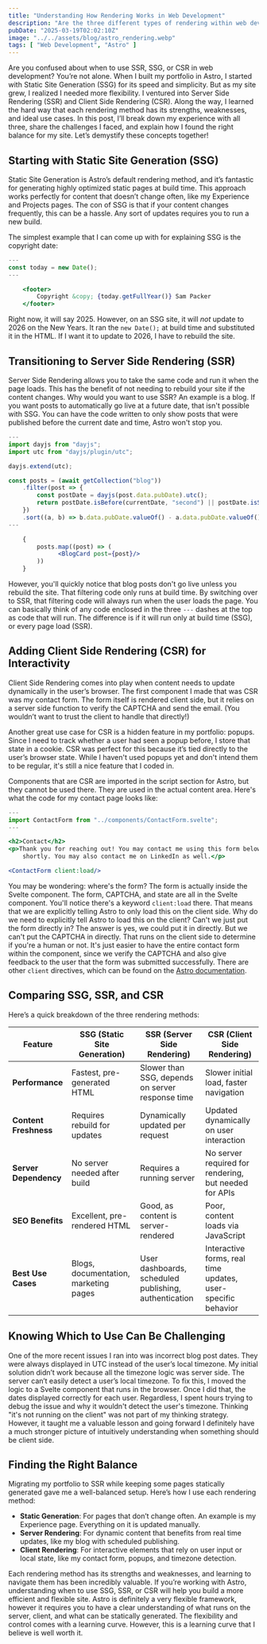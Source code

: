 ```yaml
---
title: "Understanding How Rendering Works in Web Development"
description: "Are the three different types of rendering within web development confusing you? Read this post to demystify this crucial knowledge."
pubDate: "2025-03-19T02:02:10Z"
image: "../../assets/blog/astro_rendering.webp"
tags: [ "Web Development", "Astro" ]
---
```


Are you confused about when to use SSR, SSG, or CSR in web development? You’re not alone. When I built my portfolio
in Astro, I started with Static Site Generation (SSG) for its speed and simplicity. But as my site grew, I realized I
needed more flexibility. I ventured into Server Side Rendering (SSR) and Client Side Rendering (CSR). Along the way, I
learned the hard way that each rendering method has its strengths, weaknesses, and ideal use cases. In this post, I’ll
break down my experience with all three, share the challenges I faced, and explain how I found the right balance for my
site. Let’s demystify these concepts together!

## Starting with Static Site Generation (SSG)

Static Site Generation is Astro’s default rendering method, and it’s fantastic for generating highly optimized static
pages at build time. This approach works perfectly for content that doesn’t change often, like my Experience and
Projects pages. The con of SSG is that if your content changes frequently, this can be a hassle. Any sort of updates
requires you to run a new build.

The simplest example that I can come up with for explaining SSG is the copyright date:

```jsx
---
const today = new Date();
---

    <footer>
        Copyright &copy; {today.getFullYear()} Sam Packer
    </footer>
```

Right now, it will say 2025. However, on an SSG site, it will *not* update to 2026 on the New Years. It ran the
`new Date();` at build time and substituted it in the HTML. If I want it to update to 2026, I have to rebuild the site.

## Transitioning to Server Side Rendering (SSR)

Server Side Rendering allows you to take the same code and run it when the page loads. This has the benefit of not
needing to rebuild your site if the content changes. Why would you want to use SSR? An example is a blog. If you want
posts to automatically go live at a future date, that isn't possible with SSG. You can have the code written to only
show posts that were published before the current date and time, Astro won't stop you.

```jsx
---
import dayjs from "dayjs";
import utc from "dayjs/plugin/utc";

dayjs.extend(utc);

const posts = (await getCollection("blog"))
    .filter(post => {
        const postDate = dayjs(post.data.pubDate).utc();
        return postDate.isBefore(currentDate, "second") || postDate.isSame(currentDate, "second");
    })
    .sort((a, b) => b.data.pubDate.valueOf() - a.data.pubDate.valueOf());
---

    {
        posts.map((post) => (
              <BlogCard post={post}/>
        ))
    }
```

However, you'll quickly notice that blog posts don't go live unless you rebuild the site. That filtering code only runs
at build time. By switching over to SSR, that filtering code will always run when the user loads the page. You can
basically think of any code enclosed in the three `---` dashes at the top as code that will run. The difference is if it
will run only at build time (SSG), or every page load (SSR).

## Adding Client Side Rendering (CSR) for Interactivity

Client Side Rendering comes into play when content needs to update dynamically in the user’s browser. The first
component I made that was CSR was my contact form. The form itself is rendered client side, but it relies on a
server side function to verify the CAPTCHA and send the email. (You wouldn’t want to trust the client to handle that
directly!)

Another great use case for CSR is a hidden feature in my portfolio: popups. Since I need to track whether a user had
seen a popup before, I store that state in a cookie. CSR was perfect for this because it’s tied directly to the user’s
browser state. While I haven't used popups yet and don't intend them to be regular, it's still a nice feature that I
coded in.

Components that are CSR are imported in the script section for Astro, but they cannot be used there. They are used in
the actual content area. Here's what the code for my contact page looks like:

```jsx
---
import ContactForm from "../components/ContactForm.svelte";
---

<h2>Contact</h2>
<p>Thank you for reaching out! You may contact me using this form below. I will get back to you
    shortly. You may also contact me on LinkedIn as well.</p>

<ContactForm client:load/>
```

You may be wondering: where's the form? The form is actually inside the Svelte component. The form, CAPTCHA, and state
are all in the Svelte component. You'll notice there's a keyword `client:load` there. That means that we are explicitly
telling Astro to only load this on the client side. Why do we need to explicitly tell Astro to load this on the client?
Can't we just put the form directly in? The answer is yes, we could put it in directly. But we can't put the CAPTCHA in
directly. That runs on the client side to determine if you're a human or not. It's just easier to have the entire
contact form within the component, since we verify the CAPTCHA and also give feedback to the user that the form was
submitted successfully. There are other `client` directives, which can be found on the
[Astro documentation](https://docs.astro.build/en/reference/directives-reference/#client-directives).

## Comparing SSG, SSR, and CSR

Here’s a quick breakdown of the three rendering methods:

| Feature               | SSG (Static Site Generation)          | SSR (Server Side Rendering)                           | CSR (Client Side Rendering)                                  |
|-----------------------|---------------------------------------|-------------------------------------------------------|--------------------------------------------------------------|
| **Performance**       | Fastest, pre-generated HTML           | Slower than SSG, depends on server response time      | Slower initial load, faster navigation                       |
| **Content Freshness** | Requires rebuild for updates          | Dynamically updated per request                       | Updated dynamically on user interaction                      |
| **Server Dependency** | No server needed after build          | Requires a running server                             | No server required for rendering, but needed for APIs        |
| **SEO Benefits**      | Excellent, pre-rendered HTML          | Good, as content is server-rendered                   | Poor, content loads via JavaScript                           |
| **Best Use Cases**    | Blogs, documentation, marketing pages | User dashboards, scheduled publishing, authentication | Interactive forms, real time updates, user-specific behavior |

## Knowing Which to Use Can Be Challenging

One of the more recent issues I ran into was incorrect blog post dates. They were always displayed in UTC instead of the
user’s local timezone. My initial solution didn’t work because all the timezone logic was server side. The server can’t 
easily detect a user’s local timezone. To fix this, I moved the logic to a Svelte component that runs in the browser.
Once I did that, the dates displayed correctly for each user. Regardless, I spent hours trying to debug the issue and
why it wouldn't detect the user's timezone. Thinking "it's not running on the client" was not part of my thinking 
strategy. However, it taught me a valuable lesson and going forward I definitely have a much stronger picture of 
intuitively understanding when something should be client side.

## Finding the Right Balance

Migrating my portfolio to SSR while keeping some pages statically generated gave me a well-balanced setup. Here’s how I
use each rendering method:

- **Static Generation**: For pages that don’t change often. An example is my Experience page. Everything on it is
  updated manually.
- **Server Rendering**: For dynamic content that benefits from real time updates, like my blog with scheduled
  publishing.
- **Client Rendering**: For interactive elements that rely on user input or local state, like my contact form, popups,
  and timezone detection.

Each rendering method has its strengths and weaknesses, and learning to navigate them has been incredibly valuable. If
you’re working with Astro, understanding when to use SSG, SSR, or CSR will help you build a more efficient and flexible
site. Astro is definitely a very flexible framework, however it requires you to have a clear understanding of what runs
on the server, client, and what can be statically generated. The flexibility and control comes with a learning curve.
However, this is a learning curve that I believe is well worth it.